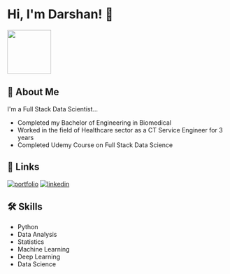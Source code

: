
# Hi, I'm Darshan! 👋

<div id="header" align="left">
  <img src="https://media.giphy.com/media/M9gbBd9nbDrOTu1Mqx/giphy.gif" width="100"/>
</div>

## 🚀 About Me
I'm a Full Stack Data Scientist...

- Completed my Bachelor of Engineering in Biomedical 
- Worked in the field of Healthcare sector as a CT Service Engineer for 3 years
- Completed Udemy Course on Full Stack Data Science 


## 🔗 Links
[![portfolio](https://img.shields.io/badge/my_portfolio-000?style=for-the-badge&logo=ko-fi&logoColor=white)](https://github.com/Darshbhi99/Darshbhi99.git) 
[![linkedin](https://img.shields.io/badge/linkedin-0A66C2?style=for-the-badge&logo=linkedin&logoColor=white)](www.linkedin.com/in/darshan-bhiwapurkar-048a86124)


## 🛠 Skills
- Python 
- Data Analysis
- Statistics
- Machine Learning
- Deep Learning
- Data Science 


